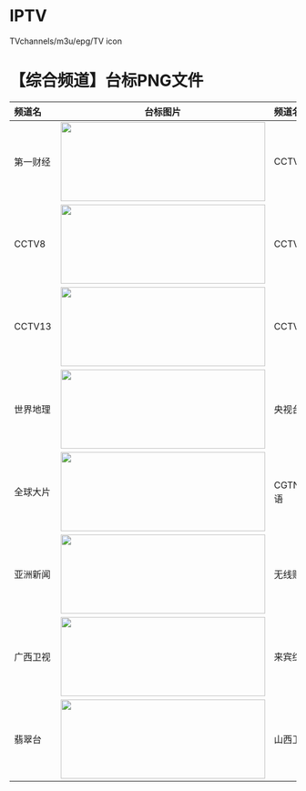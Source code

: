# IPTV
TVchannels/m3u/epg/TV icon
# 【综合频道】台标PNG文件
|频道名|台标图片|频道名|台标图片|
|:---|:---:|:---|:---:|
|第一财经|<img src="https://raw.githubusercontent.com/lqky/iptv/main/logo/yicai.png" width="359" height="139">|CCTV2|<img src="https://raw.githubusercontent.com/lqky/iptv/main/logo/CCTV2.png" width="359" height="139">|
|CCTV8|<img src="https://raw.githubusercontent.com/lqky/iptv/main/logo/CCTV8.png" width="359" height="139">|CCTV9|<img src="https://raw.githubusercontent.com/lqky/iptv/main/logo/CCTV9.png" width="359" height="139">|
|CCTV13|<img src="https://raw.githubusercontent.com/lqky/iptv/main/logo/CCTV13.png" width="359" height="139">|CCTV15|<img src="https://raw.githubusercontent.com/lqky/iptv/main/logo/CCTV15.png" width="359" height="139">|
|世界地理|<img src="https://raw.githubusercontent.com/lqky/iptv/main/logo/CCTVworldgeo.png" width="359" height="139">|央视台球|<img src="https://raw.githubusercontent.com/lqky/iptv/main/logo/CCTVbilliards.png" width="359" height="139">|
|全球大片|<img src="https://raw.githubusercontent.com/lqky/iptv/main/logo/BesTV.png" width="359" height="139">|CGTN英语|<img src="https://gitee.com/lqky/iptv/raw/main/logo/CGTN.png" width="359" height="139">|
|亚洲新闻|<img src="https://raw.githubusercontent.com/lqky/iptv/main/logo/Asianews.png" width="359" height="139">|无线财经|<img src="https://raw.githubusercontent.com/lqky/iptv/main/logo/TVB5.png" width="359" height="139">|
|广西卫视|<img src="https://raw.githubusercontent.com/lqky/iptv/main/logo/gxws.png" width="359" height="139">|来宾综合|<img src="https://raw.githubusercontent.com/lqky/iptv/main/logo/lbzh.png" width="359" height="139">|
|翡翠台|<img src="https://raw.githubusercontent.com/lqky/iptv/main/logo/TVB1.png" width="359" height="139">|山西卫视|<img src="https://raw.githubusercontent.com/lqky/iptv/main/logo/sxws.png" width="359" height="139">|

